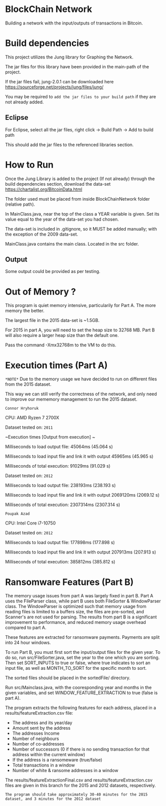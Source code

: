 # BlockChain Network

Building a network with the input/outputs of transactions in Bitcoin.


# Build dependencies

This project utilizes the Jung library for Graphing the Network.

The jar files for this library have been provided in the main-path of the project.

If the jar files fail, jung-2.0.1 can be downloaded here https://sourceforge.net/projects/jung/files/jung/ 

You may be required to `add the jar files to your build path` if they are not already added.

## Eclipse

For Eclipse, select all the jar files, right click -> Build Path -> Add to build path

This should add the jar files to the referenced libraries section.

# How to Run

Once the Jung Library is added to the project (If not already) through the build dependencies section, download the data-set https://chartalist.org/BitcoinData.html

The folder used must be placed from inside BlockChainNetwork folder (relative path).

In MainClass.java, near the top of the class a YEAR variable is given. Set its value equal to the year of the data-set you had chosen.

The data-set is included in .gitignore, so it MUST be added manually; with the exception of the 2009 data-set.

MainClass.java contains the main class. Located in the src folder.

## Output

Some output could be provided as per testing.

# Out of Memory ?

This program is quiet memory intensive, particularily for Part A. The more memory the better.

The largest file in the 2015 data-set is ~1.5GB.

For 2015 in part A, you will need to set the heap size to 32768 MB. Part B will also require a larger heap size than the default one.

Pass the command -Xmx32768m to the VM to do this.

# Execution times (Part A)

`*NOTE*` Due to the memory usage we have decided to run on different files from the 2015 dataset.

This way we can still verify the correctness of the network, and only need to improve our mememory management to run the 2015 dataset.

`Connor Hryhoruk`

CPU: AMD Ryzen 7 2700X

Dataset tested on: `2011`

~Execution times [Output from execution] ~

Milliseconds to load output file: 45064ms (45.064 s)

Milliseconds to load input file and link it with output 45965ms (45.965 s)

Milliseconds of total execution: 91029ms (91.029 s)

Dataset tested on: `2012`

Milliseconds to load output file: 238193ms (238.193 s)

Milliseconds to load input file and link it with output 2069120ms (2069.12 s)

Milliseconds of total execution: 2307314ms (2307.314 s)

`Poupak Azad`

CPU: Intel Core i7-10750

Dataset tested on: `2012`

Milliseconds to load output file: 177898ms (177.898 s)

Milliseconds to load input file and link it with output 207913ms (207.913 s)

Milliseconds of total execution: 385812ms (385.812 s)

# Ransomware Features (Part B)

The memory usage issues from part A was largely fixed in part B. Part A uses the FileParser class, while part B uses both FileSorter & WindowParser class. The WindowParser is optimized such that memory usage from reading files is limited to a buffers size, the files are pre-sorted, and Scanner's are not used for parsing. The results from part B is a significant improvement to performance, and reduced memory usage overhead compared to part A.

These features are extracted for ransomware payments. 
Payments are split into 24 hour windows.

To run Part B, you must first sort the input/output files for the given year. To do so, run src/FileSorter.java, set the year to the one which you are sorting. Then set SORT_INPUTS to true or false, where true indicates to sort an input file, as well as MONTH_TO_SORT for the specific month to sort. 

The sorted files should be placed in the sortedFile/ directory.

Run src/Mainclass.java, with the cooresponding year and months in the given variables, and set WINDOW_FEATURE_EXTRACTION to true (false is part A).

The program extracts the following features for each address, placed in a results/featureExtraction.csv file:

* The address and its year/day
* Amount sent by the address
* The addresses Income
* Number of neighbours
* Number of co-addresses
* Number of successors (0 if there is no sending transaction for that address within the current window)
* If the address is a ransomeware (true/false)
* Total transactions in a window
* Number of white & ransome addresses in a window

The results/featureExtractionFinal.csv and results/featureExtraction.csv files are given in this branch for the 2015 and 2012 datasets, respectively.

`The program should take approximately 30-40 minutes for the 2015 dataset, and 3 minutes for the 2012 dataset`
